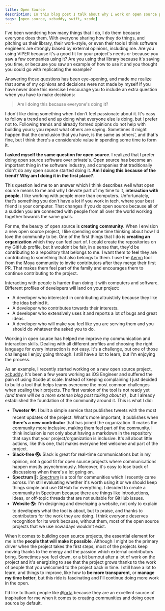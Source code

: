 ```yaml
---
title: Open Source
description: In this blog post I talk about why I work on open source projects and what are the most important elements for me when starting an open source community.
tags: [open source, xcbuddy, swift, xcode]
---
```


I've been wondering how many things that I do, I do them because everyone does them. With everyone sharing how they do things, and pitching us their library, their work-style, or even their tools I think software engineers are strongly biased by external opinions, including me. Are you using VIPER because it's a good fit for your project's needs or because you saw a few companies using it? Are you using that library because it's saving you time, or because you saw an example of how to use it and you thought you could go with replicating the example?

Answering those questions has been eye-opening, and made me realize that some of my opinions and decisions were not made by myself If you have never done this exercise I encourage you to include an extra question when you have to make decisions:

> Am I doing this because everyone's doing it?

I don't like doing something when I don't feel passionate about it. It's easy to follow a trend and end up doing what everyone else is doing, but I prefer not to. Following trends and already formed opinions do not help with building yours; you repeat what others are saying. Sometimes it might happen that the conclusion that you have, is the same as others', and that's fine, but I think there's a considerable value in spending some time to form it.

**I asked myself the same question for open source**. I realized that I prefer doing open source software over private's. Open source has become an important thing in the software industry, and companies that traditionally didn't do any open source started doing it. **Am I doing this because of the trend?** **Why am I doing it in the first place?**.

This question led me to an answer which I think describes well what open source means to me and why I devote part of my time to it, **interaction with people**. I like working with people more than computers. Unfortunately, that's something you don't have a lot if you work in tech, where your best friend is your computer. That changes if you do open source because all of a sudden you are connected with people from all over the world working together towards the same goals.

For me, the beauty of open source is **creating community**. When I envision a new open source project, I like spending some time thinking about how I'd love the community to be. One of the first things that I do is **creating an organization** which they can feel part of. I could create the repositories on my GitHub profile, but it wouldn't be fair, in a sense that, they'd be contributing to a repository that belongs to me. I want them to feel they are contributing to something that also belongs to them. I use the [Aeryn](https://github.com/moya/aeryn) tool from the Moya community to invite contributors after they merge their first PR. That makes them feel part of the family and encourages them to continue contributing to the project.

Interacting with people is harder than doing it with computers and software. Different profiles of developers will land on your project:

- A developer who interested in contributing altruisticly because they like the idea behind it.
- A developer who contributes towards their interests.
- A developer who extensively uses it and reports a lot of bugs and great ideas.
- A developer who will make you feel like you are serving them and you should do whatever the asked you to do.

Working in open source has helped me improve my communication and interaction skills. Dealing with all different profiles and choosing the right language for every interaction is not easy. It's a challenge, but one of those challenges I enjoy going through. I still have a lot to learn, but I'm enjoying the process.

As an example, I recently started working on a new open source project, [xcbuddy](https://github.com/xcbuddy). It's been a few years working as iOS Engineer and suffered the pain of using Xcode at scale. Instead of keeping complaining I just decided to build a tool that helps teams overcome the most common challenges when scaling their projects. The first version of the tool is not ready yet _(and there will be a more extense blog post talking about it)_ , but I already established the foundation of the community around it. This is what I did:

- **Tweeter 🐦:** I built a simple service that publishes tweets with the most recent updates of the project. What's more important, it publishes when **there's a new contributor** that has joined the organization. It makes the community more inclusive, making them feel part of the community. I think inclusion is not only about having a markdown in the repository that says that your project/organization is inclusive. It's all about little actions, like this one, that makes everyone feel welcome and part of the project.
- **Slack-free 🔇:** Slack is great for real-time communications but in my opinion, not a good fit for open source projects where communications happen mostly asynchronously. Moreover, it's easy to lose track of discussions when there's a lot going on.
- **Spectrum 👥:** [Spectrum](https://spectrum.chat) is a tool for communities which I recently came across. I'm still evaluating whether it's worth using it or we should keep things simple and use GitHub for everything. I decided to create a community in Spectrum because there are things like introductions, ideas, or off-topic threads that are not suitable for GitHub issues.
- **Website 🌎:** I'm designing and developing a website, not only to explain to developers what the tool is about, but to praise, and thanks to contributors for the work they are doing. I think everyone deserves recognition for its work because, without them, most of the open source projects that we use nowadays wouldn't exist.

When it comes to building open source projects, the essential element for me is the **people that will make it possible**. Although I might be the primary driver when the project takes the first steps, most of the projects keep moving thanks to the energy and the passion which external contributors bring. Sometimes you feel down, or a bit burnout after a lot of work on the project and it's energizing to see that the project grows thanks to the work of people that you welcomed to the project back in time. I still have a lot to learn, and things to improve, like how to **be more transparent**, or **manage my time better**, but this ride is fascinating and I'll continue doing more work in the open.

I'd like to thank people like [@orta](https://twitter.com/orta) because they are an excellent source of inspiration for me when it comes to creating communities and doing open source by default.

